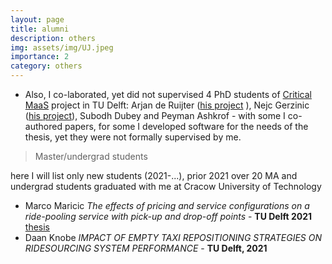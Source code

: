 ```yaml
---
layout: page
title: alumni
description: others
img: assets/img/UJ.jpeg
importance: 2
category: others
---
```



* Also, I co-laborated, yet did not supervised 4 PhD students of [Critical MaaS](http://smartptlab.tudelft.nl/projects/criticalmaas) project in TU Delft: Arjan de Ruijter ([his project](http://smartptlab.tudelft.nl/our-group/arjan-de-ruijter) ), Nejc Gerzinic ([his project](http://smartptlab.tudelft.nl/our-group/nejc-gerzinic)), Subodh Dubey and Peyman Ashkrof - with some I co-authored papers, for some I developed software for the needs of the thesis, yet they were not formally supervised by me.

> Master/undergrad students

here I will list only new students (2021-...), prior 2021 over 20 MA and undergrad students graduated with me at Cracow University of Technology

* Marco Maricic _The effects of pricing and service configurations on a ride-pooling service with pick-up and drop-off points_ - **TU Delft 2021** [thesis](https://repository.tudelft.nl/islandora/object/uuid%3A3e9426a7-a3ec-4943-af7c-55a26592beaa)
* Daan Knobe _IMPACT OF EMPTY TAXI REPOSITIONING STRATEGIES ON RIDESOURCING SYSTEM PERFORMANCE_ - **TU Delft, 2021**
